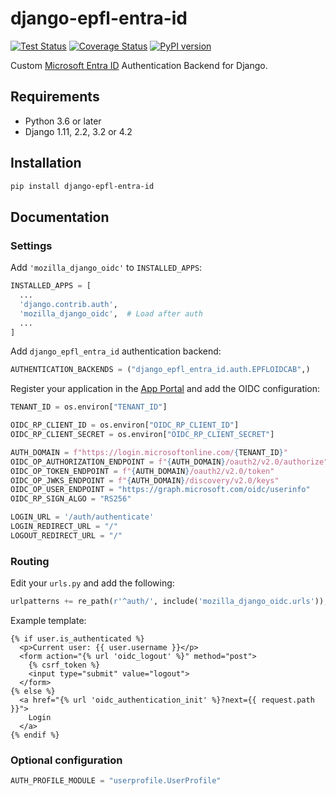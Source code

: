 # django-epfl-entra-id

[![Test Status][github-actions-image]][github-actions-url]
[![Coverage Status][codecov-image]][codecov-url]
[![PyPI version][pypi-image]][pypi-url]

Custom [Microsoft Entra ID][entra-id] Authentication Backend for Django.

## Requirements

- Python 3.6 or later
- Django 1.11, 2.2, 3.2 or 4.2

## Installation

```bash
pip install django-epfl-entra-id
```

## Documentation

### Settings

Add `'mozilla_django_oidc'` to `INSTALLED_APPS`:

```python
INSTALLED_APPS = [
  ...
  'django.contrib.auth',
  'mozilla_django_oidc',  # Load after auth
  ...
]
```

Add `django_epfl_entra_id` authentication backend:

```python
AUTHENTICATION_BACKENDS = ("django_epfl_entra_id.auth.EPFLOIDCAB",)
```

Register your application in the [App Portal][app-portal] and add the OIDC
configuration:

```python
TENANT_ID = os.environ["TENANT_ID"]

OIDC_RP_CLIENT_ID = os.environ["OIDC_RP_CLIENT_ID"]
OIDC_RP_CLIENT_SECRET = os.environ["OIDC_RP_CLIENT_SECRET"]

AUTH_DOMAIN = f"https://login.microsoftonline.com/{TENANT_ID}"
OIDC_OP_AUTHORIZATION_ENDPOINT = f"{AUTH_DOMAIN}/oauth2/v2.0/authorize"
OIDC_OP_TOKEN_ENDPOINT = f"{AUTH_DOMAIN}/oauth2/v2.0/token"
OIDC_OP_JWKS_ENDPOINT = f"{AUTH_DOMAIN}/discovery/v2.0/keys"
OIDC_OP_USER_ENDPOINT = "https://graph.microsoft.com/oidc/userinfo"
OIDC_RP_SIGN_ALGO = "RS256"

LOGIN_URL = '/auth/authenticate'
LOGIN_REDIRECT_URL = "/"
LOGOUT_REDIRECT_URL = "/"
```

### Routing

Edit your `urls.py` and add the following:

```python
urlpatterns += re_path(r'^auth/', include('mozilla_django_oidc.urls')),
```

Example template:

```htmldjango
{% if user.is_authenticated %}
  <p>Current user: {{ user.username }}</p>
  <form action="{% url 'oidc_logout' %}" method="post">
    {% csrf_token %}
    <input type="submit" value="logout">
  </form>
{% else %}
  <a href="{% url 'oidc_authentication_init' %}?next={{ request.path }}">
    Login
  </a>
{% endif %}
```

### Optional configuration

```python
AUTH_PROFILE_MODULE = "userprofile.UserProfile"
```

[github-actions-image]: https://github.com/epfl-si/django-epfl-entra-id/actions/workflows/test.yml/badge.svg?branch=main
[github-actions-url]: https://github.com/epfl-si/django-epfl-entra-id/actions/workflows/test.yml

[codecov-image]: https://codecov.io/gh/epfl-si/django-epfl-entra-id/graph/badge.svg
[codecov-url]: https://codecov.io/gh/epfl-si/django-epfl-entra-id

[entra-id]: https://inside.epfl.ch/identite-numerique/en/digital-identity-protection/
[app-portal]: https://app-portal.epfl.ch/

[pypi-image]: https://img.shields.io/pypi/v/django-epfl-entra-id
[pypi-url]: https://pypi.org/project/django-epfl-entra-id/
